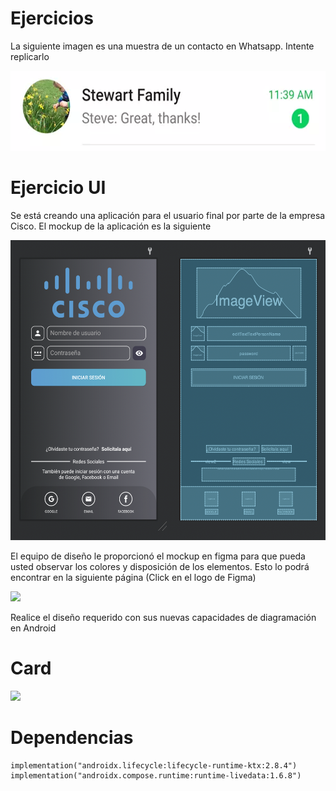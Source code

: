 # Ejercicios

<p>La siguiente imagen es una muestra de un contacto en Whatsapp. Intente replicarlo<p>

<p>
<img src="https://github.com/Domiciano/AppMoviles221/raw/master/Semana%202/Recursos/wsapsample.png" height="128" />
</p>




# Ejercicio UI

<p>Se está creando una aplicación para el usuario final por parte de la empresa Cisco. El mockup de la aplicación es la siguiente<p>

<p>
<img src="https://raw.githubusercontent.com/Domiciano/AppMoviles211/main/Semana%202/Recursos/captura.png" height="480"/>
</p>

<p>El equipo de diseño le proporcionó el mockup en figma para que pueda usted observar los colores y disposición de los elementos. Esto lo podrá encontrar en la siguiente página (Click en el logo de Figma)</p>

<a href="https://www.figma.com/file/oVa48JjpiiP5VCC3IeMYCA/Ejercicio-UI?node-id=0%3A1"><img src="https://upload.wikimedia.org/wikipedia/commons/a/ad/Figma-1-logo.png" height="120"></a>

<p>Realice el diseño requerido con sus nuevas capacidades de diagramación en Android</p>


# Card

<p>
<img src="https://raw.githubusercontent.com/Domiciano/AppMoviles242/main/1.%20Introducci%C3%B3n%20a%20Android/Recursos/cardexample.jpeg"/>
</p>


# Dependencias
```
implementation("androidx.lifecycle:lifecycle-runtime-ktx:2.8.4")
implementation("androidx.compose.runtime:runtime-livedata:1.6.8")
```




